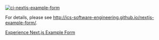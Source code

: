 [![ci-nextjs-example-form](https://github.com/ics-software-engineering/nextjs-example-form/actions/workflows/ci.yml/badge.svg)](https://github.com/ics-software-engineering/nextjs-example-form/actions/workflows/ci.yml)

For details, please see http://ics-software-engineering.github.io/nextjs-example-form/.

[Experience Next.js Example Form](http://courses.ics.hawaii.edu/ics314s25/morea/nextjs-2/experience-nextjs-example-form.html)
